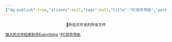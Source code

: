 ```yaml
---
{"dg-publish":true,"aliases":null,"tags":null,"title":"PC软件导航","permalink":"/0801-xuexibiji/软件/PC/PC软件导航/","dgPassFrontmatter":true,"noteIcon":""}
---
```


<p><span data-tag-name="center" class="el-center"><center><sub>📁所在文件夹的所有文件</sub><center></center></center></span></p><span><span data-tag-name="p" class="el-p"><p><sub><a data-tooltip-position="top" aria-label="0801-xuexibiji/软件/PC/强大的文件检索软件Everything.md" data-href="0801-xuexibiji/软件/PC/强大的文件检索软件Everything.md" href="0801-xuexibiji/软件/PC/强大的文件检索软件Everything.md" class="internal-link" target="_blank" rel="noopener">强大的文件检索软件Everything</a> <sup><sub>  / </sub></sup><a data-tooltip-position="top" aria-label="0801-xuexibiji/软件/PC/PC软件导航.md" data-href="0801-xuexibiji/软件/PC/PC软件导航.md" href="0801-xuexibiji/软件/PC/PC软件导航.md" class="internal-link" target="_blank" rel="noopener">PC软件导航</a></sub></p></span></span><span><span data-tag-name="p" class="el-p"><p><br><br></p></span></span>
